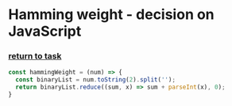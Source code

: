 # Hamming weight - decision on JavaScript

### [return to task](README.md)

```javascript
const hammingWeight = (num) => {
  const binaryList = num.toString(2).split('');
  return binaryList.reduce((sum, x) => sum + parseInt(x), 0);
}
```
